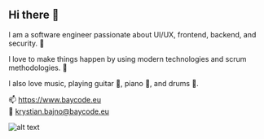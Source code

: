 ## Hi there 👋

I am a software engineer passionate about UI/UX, frontend, backend, and security. 🔭

I love to make things happen by using modern technologies and scrum methodologies. 🌱

I also love music, playing guitar 🎸, piano  🎹, and drums 🥁.

📫 https://www.baycode.eu <br>
🎯 krystian.bajno@baycode.eu


![alt text](http://www.hackthebox.eu/badge/image/34690 "Logo Title Text 1")
